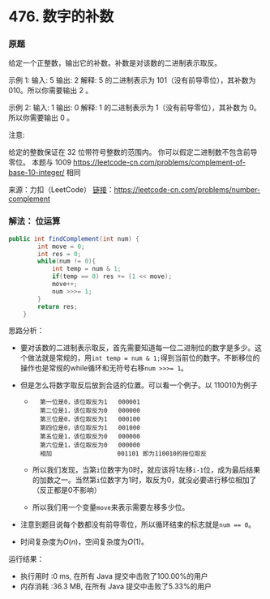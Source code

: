 # 476. 数字的补数

### 原题
给定一个正整数，输出它的补数。补数是对该数的二进制表示取反。

示例 1:
输入: 5
输出: 2
解释: 5 的二进制表示为 101（没有前导零位），其补数为 010。所以你需要输出 2 。

示例 2:
输入: 1
输出: 0
解释: 1 的二进制表示为 1（没有前导零位），其补数为 0。所以你需要输出 0 。

注意:

给定的整数保证在 32 位带符号整数的范围内。
你可以假定二进制数不包含前导零位。
本题与 1009 https://leetcode-cn.com/problems/complement-of-base-10-integer/ 相同

来源：力扣（LeetCode）
[链接](https://leetcode-cn.com/problems/number-complement)：https://leetcode-cn.com/problems/number-complement

### 解法： 位运算

```java
public int findComplement(int num) {
        int move = 0;
        int res = 0;
        while(num != 0){
            int temp = num & 1;
            if(temp == 0) res += (1 << move);
            move++;
            num >>>= 1;
        }
        return res;
    }
```

思路分析：

* 要对该数的二进制表示取反，首先需要知道每一位二进制位的数字是多少。这个做法就是常规的，用`int temp = num & 1;`得到当前位的数字。不断移位的操作也是常规的while循环和无符号右移`num >>>= 1`。

* 但是怎么将数字取反后放到合适的位置。可以看一个例子。以 110010为例子

    * ```
        第一位是0，该位取反为1   000001
        第二位是1，该位取反为0   000000
        第三位是0，该位取反为1   000100
        第四位是0，该位取反为1   001000
        第五位是1，该位取反为0   000000
        第六位是1，该位取反为0   000000
        相加                  001101 即为110010的按位取反
        ```

    * 所以我们发现，当第`i`位数字为0时，就应该将1左移`i-1`位，成为最后结果的加数之一。当然第`i`位数字为1时，取反为0，就没必要进行移位相加了（反正都是0不影响）

    * 所以我们用一个变量`move`来表示需要左移多少位。

* 注意到题目说每个数都没有前导零位，所以循环结束的标志就是`num == 0`。

* 时间复杂度为$O(n)$，空间复杂度为$O(1)$。

运行结果：
* 执行用时 :0 ms, 在所有 Java 提交中击败了100.00%的用户
* 内存消耗 :36.3 MB, 在所有 Java 提交中击败了5.33%的用户